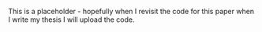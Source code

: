 This is a placeholder - hopefully when I revisit the code for this paper
when I write my thesis I will upload the code.
